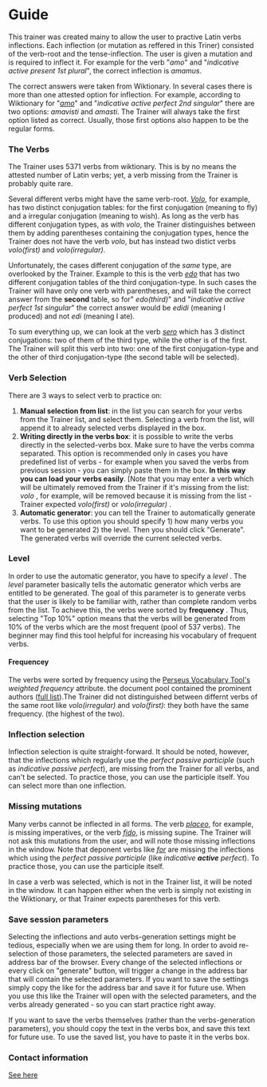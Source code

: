 # Guide 
This trainer was created mainy to allow the user to practive Latin verbs inflections. Each inflection (or mutation as reffered in this Triner) consisted of the verb-root and the tense-inflection. The user is given a mutation and is required to inflect it. For example for the verb "_amo_" and "_indicative active present 1st plural_", the correct inflection is _amamus_.

The correct answers were taken from Wiktionary. In several cases there is more than one attested option for inflection. For example, according to Wiktionary for "[_amo_](https://en.wiktionary.org/wiki/amo#Latin)" and "_indicative active perfect 2nd singular_" there are two options: _amavisti_ and _amasti_. The Trainer will always take the first option listed as correct. Usually, those first options also happen to be the regular forms. 

### The Verbs

The Trainer uses 5371 verbs from wiktionary. This is by no means the attested number of Latin verbs; yet, a verb missing from the Trainer is probably quite rare.

Several different verbs might have the same verb-root. [_Volo_](https://en.wiktionary.org/wiki/volo#Latin), for example, has two distinct conjugation tables: for the first conjugation (meaning to fly) and a irregular conjugation (meaning to wish). As long as the verb has different conjugation types, as with _volo_, the Trainer distinguishes between them by adding parentheses containing the conjugation types, hence the Trainer does not have the verb _volo_, but has instead two distict verbs _volo(first)_ and _volo(irregular)_.

Unfortunately, the cases different conjugation of the _same_ type, are overlooked by the Trainer. Example to this is the verb [_edo_](https://en.wiktionary.org/wiki/edo#Latin) that has two different  conjugation tables of the third conjugation-type. In such cases the Trainer will have only one verb with parentheses, and will take the correct answer from the **second** table, so for" _edo(third)_" and "_indicative active perfect 1st singular_" the correct answer would be _edidi_ (meaning I produced) and not _edi_ (meaning I ate).

To sum everything up, we can look at the verb [_sero_](https://en.wiktionary.org/wiki/sero#Latin) which has 3 distinct conjugations: two of them of the third type, while the other is of the first. The Trainer will split this verb into two: one of the first conjugation-type and the other of third conjugation-type (the second table will be selected).

### Verb Selection
There are 3 ways to select verb to practice on:

 1. **Manual selection from list**:  in the list you can search for your verbs from the Trainer list, and select them.  Selecting a verb from the list, will append it to already selected verbs displayed in the box. 
 2. **Writing directly in the verbs box**:  it is possible to write the verbs directly in the selected-verbs box. Make sure to have the verbs comma separated.  This option is recommended only in cases you have predefined list of verbs - for example when you saved the verbs from previous session - you can simply paste them in the box. **In this way you can load your verbs easily**. [Note that you may enter a verb which will be ultimately removed from the Trainer if it's missing from the list:  _volo_ , for example, will be removed because it is missing from the list - Trainer expected _volo(first)_ or _volo(irregular)_ .
3. **Automatic generator**: you can tell the Trainer to automatically generate verbs. To use this option you should specify 1) how many verbs you want to be generated 2) the level. Then you should click "Generate". The generated verbs will override  the current selected verbs.

### Level

In order to use the automatic generator, you have to specify a  _level_ . The _level_ parameter basically tells the automatic generator which verbs are entitled to be generated.  The goal of this parameter  is to generate verbs that the user is likely to be familiar with, rather than complete random verbs from the list.  To achieve this, the verbs were sorted by **frequency** . Thus, selecting "Top 10%" option means that the verbs will be generated from 10% of the verbs which are the most frequent (pool of 537 verbs). The beginner may find this tool helpful for increasing his vocabulary of frequent verbs.   

#### Frequencey

The verbs were sorted by frequency using the [Perseus Vocabulary Tool's](http://www.perseus.tufts.edu/hopper/vocablist?lang=la) _weighted frequency_ attribute. the document pool contained the prominent authors ([full list](docs_names.txt)).The Trainer did not distinguished between differnt verbs of the same root like _volo(irregular)_ and _volo(first)_: they both have the same frequency. (the highest of the two).

### Inflection selection

Inflection selection is quite straight-forward. It should be noted, however, that the inflections which regularly  use the _perfect passive participle_ (such as _indicative passive perfect_), are missing from the Trainer for all verbs, and can't be selected. To practice those, you can use the participle itself. 
You can select more than one inflection.

### Missing mutations

Many verbs cannot be inflected in all forms. The verb [_placeo_](https://en.wiktionary.org/wiki/placeo#Latin), for example,  is missing imperatives, or the verb [_fido_](https://en.wiktionary.org/wiki/fido#Latin), is missing supine. The Trainer will not ask this mutations from the user, and will note those missing inflections in the window. Note that deponent verbs like [_for_](https://en.wiktionary.org/wiki/for#Latin) are missing  the inflections which using the _perfect passive participle_ (like  _indicative **active** perfect_). To practice those, you can use the participle itself.

In case a verb was selected, which is not in the Trainer list, it will be noted in the window. It can happen either when the verb is simply not existing in the Wiktionary, or that Trainer expects parentheses for this verb. 

### Save session parameters

Selecting the inflections and auto verbs-generation settings might be tedious, especially when we are using them for long.  In order to avoid re-selection of those parameters,  the selected parameters are saved in address bar of the browser. Every change of the selected inflections or every click on "generate" button, will trigger a change in the address bar that will contain the selected parameters. If you want to save the settings simply copy the like for the address bar and save it for future use. When you use this like the Trainer will open with the selected parameters, and the verbs already generated - so you can start practice right away.

If you want to save the verbs themselves (rather than the verbs-generation parameters), you should copy the text in the verbs box, and save this text for future use. To use the saved list, you have to paste it in the verbs box. 

### Contact information 

[See here](https://danelh.github.io/about)
